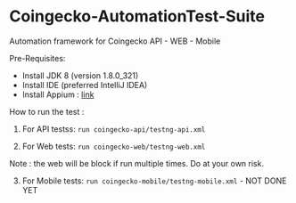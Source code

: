 # Coingecko-AutomationTest-Suite
Automation framework for Coingecko API - WEB - Mobile

Pre-Requisites:

- Install JDK 8 (version 1.8.0_321)
- Install IDE (preferred IntelliJ IDEA)
- Install Appium : [link](https://support.smartbear.com/testcomplete/docs/app-testing/mobile/device-cloud/configure-appium/index.html)

How to run the test : 
1. For API testss: 
  `run coingecko-api/testng-api.xml`
  
2. For Web tests: 
  `run coingecko-web/testng-web.xml`

Note : the web will be block if run multiple times. Do at your own risk.
  
3. For Mobile tests:
  `run coingecko-mobile/testng-mobile.xml` - NOT DONE YET
  
  

